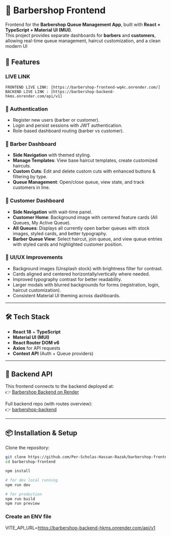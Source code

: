 # 💈 Barbershop Frontend

Frontend for the **Barbershop Queue Management App**, built with **React + TypeScript + Material UI (MUI)**.  
This project provides separate dashboards for **barbers** and **customers**, allowing real-time queue management, haircut customization, and a clean modern UI

## 🚀 Features

### LIVE LINK 
    FRONTEND LIVE LINK: [https://barbershop-frontend-wq4c.onrender.com/]
    BACKEND LIVE LINK : [https://barbershop-backend-hkms.onrender.com/api/v1]

### 🔑 Authentication
- Register new users (barber or customer).
- Login and persist sessions with JWT authentication.
- Role-based dashboard routing (barber vs customer).

### 💈 Barber Dashboard
- **Side Navigation** with themed styling.
- **Manage Templates**: View base haircut templates, create customized haircuts.
- **Custom Cuts**: Edit and delete custom cuts with enhanced buttons & filtering by type.
- **Queue Management**: Open/close queue, view state, and track customers in line.

### 👤 Customer Dashboard
- **Side Navigation** with wait-time panel.
- **Customer Home**: Background image with centered feature cards (All Queues, My Active Queue).
- **All Queues**: Displays all currently open barber queues with stock images, styled cards, and better typography.
- **Barber Queue View**: Select haircut, join queue, and view queue entries with styled cards and highlighted customer position.

### 🎨 UI/UX Improvements
- Background images (Unsplash stock) with brightness filter for contrast.
- Cards aligned and centered horizontally/vertically where needed.
- Improved typography contrast for better readability.
- Larger modals with blurred backgrounds for forms (registration, login, haircut customization).
- Consistent Material UI theming across dashboards.

---

## 🛠️ Tech Stack

- **React 18** + **TypeScript**
- **Material UI (MUI)**
- **React Router DOM v6**
- **Axios** for API requests
- **Context API** (Auth + Queue providers)

---

## 🔗 Backend API

This frontend connects to the backend deployed at:  
👉 [Barbershop Backend on Render](https://barbershop-backend-hkms.onrender.com/api/v1)

Full backend repo (with routes overview):  
👉 [barbershop-backend](https://github.com/Per-Scholas-Hassan-Razak/barbershop-backend)

---

## 📦 Installation & Setup

Clone the repository:

```bash
git clone https://github.com/Per-Scholas-Hassan-Razak/barbershop-frontend.git
cd barbershop-frontend

npm install 

# for dev local running 
npm run dev

# for production 
npm run build 
npm run preview
```


### Create an ENV file
VITE_API_URL=https://barbershop-backend-hkms.onrender.com/api/v1

